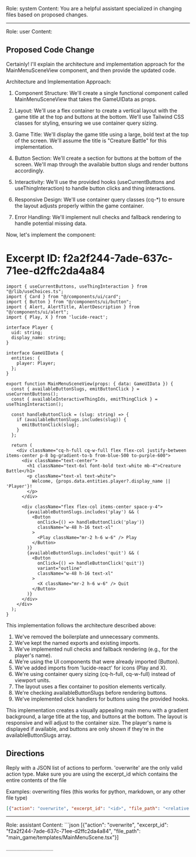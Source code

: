 Role: system
Content: You are a helpful assistant specialized in changing files based on proposed changes.
__________________
Role: user
Content: 
## Proposed Code Change
Certainly! I'll explain the architecture and implementation approach for the MainMenuSceneView component, and then provide the updated code.

Architecture and Implementation Approach:

1. Component Structure:
   We'll create a single functional component called MainMenuSceneView that takes the GameUIData as props.

2. Layout:
   We'll use a flex container to create a vertical layout with the game title at the top and buttons at the bottom. We'll use Tailwind CSS classes for styling, ensuring we use container query sizing.

3. Game Title:
   We'll display the game title using a large, bold text at the top of the screen. We'll assume the title is "Creature Battle" for this implementation.

4. Button Section:
   We'll create a section for buttons at the bottom of the screen. We'll map through the available button slugs and render buttons accordingly.

5. Interactivity:
   We'll use the provided hooks (useCurrentButtons and useThingInteraction) to handle button clicks and thing interactions.

6. Responsive Design:
   We'll use container query classes (cq-*) to ensure the layout adjusts properly within the game container.

7. Error Handling:
   We'll implement null checks and fallback rendering to handle potential missing data.

Now, let's implement the component:

# Excerpt ID: f2a2f244-7ade-637c-71ee-d2ffc2da4a84
```tsx main_game/templates/MainMenuScene.tsx
import { useCurrentButtons, useThingInteraction } from "@/lib/useChoices.ts";
import { Card } from "@/components/ui/card";
import { Button } from "@/components/ui/button";
import { Alert, AlertTitle, AlertDescription } from "@/components/ui/alert";
import { Play, X } from 'lucide-react';

interface Player {
  uid: string;
  display_name: string;
}

interface GameUIData {
  entities: {
    player: Player;
  };
}

export function MainMenuSceneView(props: { data: GameUIData }) {
  const { availableButtonSlugs, emitButtonClick } = useCurrentButtons();
  const { availableInteractiveThingIds, emitThingClick } = useThingInteraction();

  const handleButtonClick = (slug: string) => {
    if (availableButtonSlugs.includes(slug)) {
      emitButtonClick(slug);
    }
  };

  return (
    <div className="cq-h-full cq-w-full flex flex-col justify-between items-center p-8 bg-gradient-to-b from-blue-500 to-purple-600">
      <div className="text-center">
        <h1 className="text-6xl font-bold text-white mb-4">Creature Battle</h1>
        <p className="text-xl text-white">
          Welcome, {props.data.entities.player?.display_name || 'Player'}!
        </p>
      </div>

      <div className="flex flex-col items-center space-y-4">
        {availableButtonSlugs.includes('play') && (
          <Button
            onClick={() => handleButtonClick('play')}
            className="w-48 h-16 text-xl"
          >
            <Play className="mr-2 h-6 w-6" /> Play
          </Button>
        )}
        {availableButtonSlugs.includes('quit') && (
          <Button
            onClick={() => handleButtonClick('quit')}
            variant="outline"
            className="w-48 h-16 text-xl"
          >
            <X className="mr-2 h-6 w-6" /> Quit
          </Button>
        )}
      </div>
    </div>
  );
}
```

This implementation follows the architecture described above:

1. We've removed the boilerplate and unnecessary comments.
2. We've kept the named exports and existing imports.
3. We've implemented null checks and fallback rendering (e.g., for the player's name).
4. We're using the UI components that were already imported (Button).
5. We've added imports from 'lucide-react' for icons (Play and X).
6. We're using container query sizing (cq-h-full, cq-w-full) instead of viewport units.
7. The layout uses a flex container to position elements vertically.
8. We're checking availableButtonSlugs before rendering buttons.
9. We've implemented click handlers for buttons using the provided hooks.

This implementation creates a visually appealing main menu with a gradient background, a large title at the top, and buttons at the bottom. The layout is responsive and will adjust to the container size. The player's name is displayed if available, and buttons are only shown if they're in the availableButtonSlugs array.

## Directions
Reply with a JSON list of actions to perform. 'overwrite' are the only valid action type. 
Make sure you are using the excerpt_id which contains the entire contents of the file

Examples:
overwriting files (this works for python, markdown, or any other file type)
```json output_example1
[{"action": "overwrite", "excerpt_id": "<id>", "file_path": "<relative file path>"}]
```

__________________
Role: assistant
Content: ```json
[{"action": "overwrite", "excerpt_id": "f2a2f244-7ade-637c-71ee-d2ffc2da4a84", "file_path": "main_game/templates/MainMenuScene.tsx"}]
```
__________________
